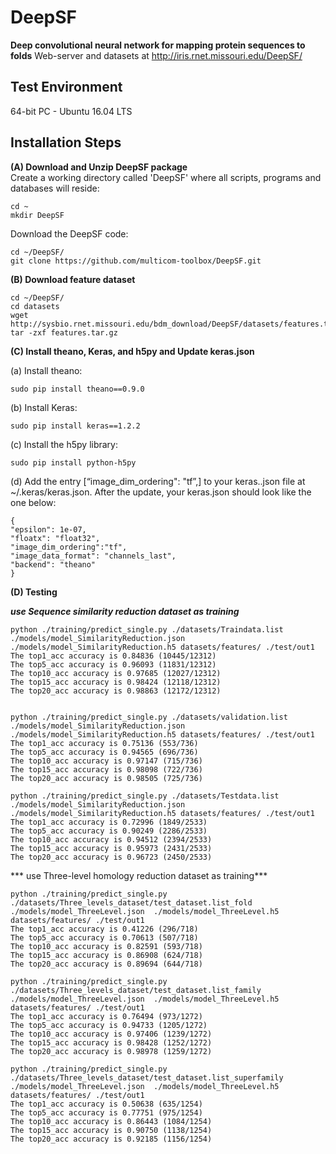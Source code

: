 # DeepSF

**Deep convolutional neural network for mapping protein sequences to folds**
Web-server and datasets at http://iris.rnet.missouri.edu/DeepSF/  

Test Environment
--------------------------------------------------------------------------------------
64-bit PC - Ubuntu 16.04 LTS

Installation Steps
--------------------------------------------------------------------------------------

**(A) Download and Unzip DeepSF package**  
Create a working directory called 'DeepSF' where all scripts, programs and databases will reside:
```
cd ~
mkdir DeepSF
```
Download the DeepSF code:
```
cd ~/DeepSF/
git clone https://github.com/multicom-toolbox/DeepSF.git
```

**(B) Download feature dataset**  
```
cd ~/DeepSF/  
cd datasets 
wget http://sysbio.rnet.missouri.edu/bdm_download/DeepSF/datasets/features.tar.gz
tar -zxf features.tar.gz
```

**(C) Install theano, Keras, and h5py and Update keras.json**  

(a) Install theano: 
```
sudo pip install theano==0.9.0
```
(b) Install Keras:
```
sudo pip install keras==1.2.2
```
(c) Install the h5py library:  
```
sudo pip install python-h5py
```

(d) Add the entry [“image_dim_ordering": "tf”,] to your keras..json file at ~/.keras/keras.json. After the update, your keras.json should look like the one below:  
```
{
"epsilon": 1e-07,
"floatx": "float32",
"image_dim_ordering":"tf",
"image_data_format": "channels_last",
"backend": "theano"
}
```
**(D) Testing** 

***use Sequence similarity reduction dataset as training***
```
python ./training/predict_single.py ./datasets/Traindata.list ./models/model_SimilarityReduction.json  ./models/model_SimilarityReduction.h5 datasets/features/ ./test/out1
The top1_acc accuracy is 0.84836 (10445/12312)
The top5_acc accuracy is 0.96093 (11831/12312)
The top10_acc accuracy is 0.97685 (12027/12312)
The top15_acc accuracy is 0.98424 (12118/12312)
The top20_acc accuracy is 0.98863 (12172/12312)


python ./training/predict_single.py ./datasets/validation.list ./models/model_SimilarityReduction.json  ./models/model_SimilarityReduction.h5 datasets/features/ ./test/out1
The top1_acc accuracy is 0.75136 (553/736)
The top5_acc accuracy is 0.94565 (696/736)
The top10_acc accuracy is 0.97147 (715/736)
The top15_acc accuracy is 0.98098 (722/736)
The top20_acc accuracy is 0.98505 (725/736)

python ./training/predict_single.py ./datasets/Testdata.list ./models/model_SimilarityReduction.json  ./models/model_SimilarityReduction.h5 datasets/features/ ./test/out1
The top1_acc accuracy is 0.72996 (1849/2533)
The top5_acc accuracy is 0.90249 (2286/2533)
The top10_acc accuracy is 0.94512 (2394/2533)
The top15_acc accuracy is 0.95973 (2431/2533)
The top20_acc accuracy is 0.96723 (2450/2533)
```

*** use Three-level homology reduction dataset as training***
```
python ./training/predict_single.py ./datasets/Three_levels_dataset/test_dataset.list_fold ./models/model_ThreeLevel.json  ./models/model_ThreeLevel.h5 datasets/features/ ./test/out1
The top1_acc accuracy is 0.41226 (296/718)
The top5_acc accuracy is 0.70613 (507/718)
The top10_acc accuracy is 0.82591 (593/718)
The top15_acc accuracy is 0.86908 (624/718)
The top20_acc accuracy is 0.89694 (644/718)

python ./training/predict_single.py ./datasets/Three_levels_dataset/test_dataset.list_family ./models/model_ThreeLevel.json  ./models/model_ThreeLevel.h5 datasets/features/ ./test/out1
The top1_acc accuracy is 0.76494 (973/1272)
The top5_acc accuracy is 0.94733 (1205/1272)
The top10_acc accuracy is 0.97406 (1239/1272)
The top15_acc accuracy is 0.98428 (1252/1272)
The top20_acc accuracy is 0.98978 (1259/1272)

python ./training/predict_single.py ./datasets/Three_levels_dataset/test_dataset.list_superfamily ./models/model_ThreeLevel.json  ./models/model_ThreeLevel.h5 datasets/features/ ./test/out1
The top1_acc accuracy is 0.50638 (635/1254)
The top5_acc accuracy is 0.77751 (975/1254)
The top10_acc accuracy is 0.86443 (1084/1254)
The top15_acc accuracy is 0.90750 (1138/1254)
The top20_acc accuracy is 0.92185 (1156/1254)
```
